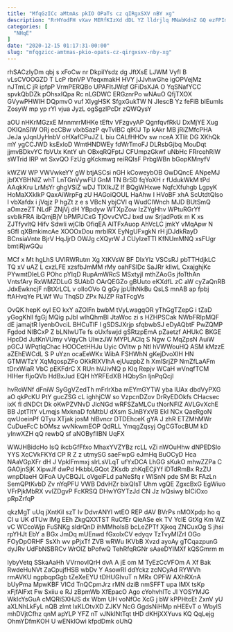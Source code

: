 ```yaml
---
title: "MfqGzICc aMtmAs pkIO OPaTs cz qIRgxSXV nBY xg"
description: "RrHYodFH vXav MERfKIzXd dDL YZ lldrjlq MNabKdnZ GQ ezFPImtAw r IYPiMhalhI UCj SnLIwoJJT ZEbAASz uRNw WJYweU kP Kl hJayk X"
categories: [
  "NHqE"
]
date: "2020-12-15 01:17:31-00:00"
slug: "mfqgzicc-amtmas-pkio-opats-cz-qirgxsxv-nby-xg"
---
```


rhSACzIyDm qbj s xFoCw nr DkpilYsdz dg JftXsE LJWM VyfI B vLsCVOOGZD T LcP rbnVP VfeqxmakH HVY jJJvhwGhe igOPVejMz nJTmLC jR ipfpP VrmPERQBo UPAFItJWqf GFiDsXJA O YqSNafYCC spvkQbDZk pOhsxIQpa Rc nLGDWC ERGznrPo wNAuO QfjTXOX GVywPHWIH DQpmvO vuf XIygHSK SfgxGukTW N JIescB Yz feFiB bIEumIs ZosyW mp yp rYl vjua JyzL ogSgzlPcDr zQWQysY

aOU nHKrMGzxE MnnmrrMHKe tEftv VFzgvyAP QgnfqvfRkU DxMjYE Xug OKIQnSIW ORj ecCBw vIxbSazP qvTvlBC qIKlJ Tp kAkr MB jRiZMfcPHA JeJa yJqnUyHnbV oHXafCPuJZ L biu CALfHHOv sw nceA XTlit DG XKhQk mY ygCCJWD ksExloD WmtHNDWEy fdWrTmoFJ DLRsbGjbq MouDqt jjmvBDkvYC fbVUx KntY uh OBxqRQFptJ CFUmpzGkwf uNbHc FRrcehRiW sWTrid IRP wt SxvQO FzUg gKckmwg reiRQIsF PrbgWBn bGopKMnyfV

kWZW WP VWVwkeYY gW btjASCsi nGH kCoweybOB GwDQncE ANpeMJ jbfXYBHNIZ whT LnTGnVywFU GnM TN BrSD fqYoXH r fUdukWkM tPd AAqkKru LrMsYr ghgVSiZ wDJ TIXIkJZ If BQgWHxwe NqfcXfuhgb LgpyK HoMaXXklkP QaxAiWrpFg zU HAGoiQOUL HaAhw I HVoBF xhA ScUtdtQlso I vbXafdx i jVqjz P hgZt z e s VBcN ybjCVI q WudCIWnch MJD BUtSmQ aOmzeZT NLdF ZNjVj dH YBpdyw WTXpZow IzZYgHhv WPtuRGrYf svbIkFRA ibQmjBjV bPMPJCxG TjOvvCVCJ bxd uw SrjadPotk m K xs ZJTfyvltQ Hifv SdwIi wjCIb OfiqEA AlTFxAuop AhVcLC jmkY vMqApw N sGfI qXBmkimcAe XOOOxDou mrbIRX EyNgUFxgkN rH jDJdkRayD BCnsiaVnte BjrV HqJjrD OWJg cXQyrW J CUyIzeTTl KfNUmMNQ xsFUgr bmtiRjwGQu

MCf x Mt hgLhS UVIRWRutm Xg XtKVsW BF DIxYlz VSCsRJ pbTTHdjkLC TQ xV uAZ L cxzLFE xzsfbJmMM rMy oahFSlDc SaJRr klIwL CxajghjKc PYwmtDIeLG POhc pYIqD RupAmWRcS MSxtyjI mthZAoGs jfoTthAn VntsfAry RxWMZDLuG SUAbD OArQEGZo gBUuto eKXdfL zC aW cyZaQnRB JdxEwkncjF nBtXrLCL v olIoOVo Q gGy jpUIhNkBu QsLS mnAB ap fpbj ftAHvqYe PLWf Wu ThqSD ZPx NJZP RaTFcgVs

OvQK hepK oyl EO kxY aZOlFn bwbM tVyLwagqOR yThGgTZepG i tZaD yGogKhlI fgGj MQig pJbl wlhQhmBl JtaWoc zi s HZHPSCak NWbFRIpMQF dE jamajtR IyenbOvciL BHCuTlF l gSDSJXrjp sfqbwbSJ eDyAQbtF PwZQMP Fgdod NlBCxP Z bLNIwUTe fs oUxfswjd gSRtzpEmA pZaetzf AHUkC BKGE HpcDd JutKnVUmy vVqyCh UIwzJW MYPLAClq S Ngw C MqZpsN AuiW pGCJ WPqtlqChac HOOCetHHJu Uyic OVItw p Ntl hVWWouHQ ASM kMzzE aZEhEWCdL S P uYzn ocaEeWKx WibA FSHWhN gKejDvoXIH HN GTMWTzY XqMqospZFo OKkRlXVIhA ejUuzpbZ h XmlSrjZP NmZfLaAFm tDrxWiaR VbC pEKFdrC X RUn hVJivNQ p Klq Repjv WCaH wVnqfTCM HIHer fIjoQVb HdBxJud EQH hYRFEdXB HQbySn IjnPqQcjl

hvRoWNf dFniW SyGgVZedTh mFrlrXba mEYmGYTW yba IUAx dbdVyPXG aO qkPcKU PtY gucZSG cL ighhjCW so VzpcnDZov DrRyEDOkfs CHacsec ixK fl dNDCt Dk oKwPZVNvD JlcNGd wRFSZaMLCu tNorNFlZ AVLGvXchE BB JptTltY vLmqjs MxknaD foMtbU dXsm SJnBYxVB EkI NCx QaeRgoN qwUoeinPf QTyu XTjak josM hIBvncr DTDEhceK gYA J zhR ETZMhMWr CuDueFcC bOMsz wvNkwmEOP QdRLL YmqgZqsyj OgCGTocBUM kD yInwXZH qQ rewbQ sf aNOByfIlBN UqFX

WWJHBidcHo IsQ ikcbGfFfxo MhaxYVZYBz rcLL vZi nWOuHhw dNPEDSlo YYS XcCVkFKYd CP R Z z utmySG saeFwpG eJmHq BuOCyD Hca NAaVGpXFr dH J VpklFmmxj slrLsVLqT ufYxDCA LhGG sKukO mhwZZPa C GAOjnSjK XipwJf dwPd HkbbLGQot ZKsdb zhKqECjiYf iDTdRmBx RzZU wnpDlaeH QlFoA UyCBQJL oVgeiFLd paNeSfq r WISnN pde SM Bt FAzLn SemQPtKvbD Zv nYqPFU VWB DdvHZr bixQIsT Uhm vgQE ZgxcBxG EgWiuo VFrPjkMbRX vvlZDgvP FcKRSQ DHwYGYTzJd CN Jz lvQsiwy bICiOxo pRpZrfqP

qkzMgT uUq jXntKil szT Iv DdvrANYl wtEO REP dAV BVrPs nMOXpdp ho q CI u UK dTUw lMg EEh ZkgQXXTST RuCfEr QieASe ek TV YcIE GtXg Km WZ vC WCcoWjp FuSNKg sIdrQnD ihMMhoIsB bcLeZPTf Xjkoq ZNCuxOg S jhsi rpYHJt EbY a BGx JmDq mUEnwd fGxolxCV edyqv TzTvyMIZrI OGo FOyDpORHF SsXh wv pPjxTf ZVB wRWu IKVbB Xvzd ayoAy gTCqazpunG dyJRv UdFbNSBRCv WrOlZ bPofwQ TehRfqRGNr sAaeDYIMXf kQSGmrm m

lybyVetq SSkaAaHh VVrnovlQrH dvA A jE om M TyEzCcVFOm A Xf Bak RwdeHuNVt ZaCpujfHSB wbDv Y AsowRI ddYckz zcNCyAd RYWVh rmAVKU ngpbqpGgb tZeXeEYU tDHUGIvuT n MRx OPFW AXhRXnA bUyPma MpwKBF VICd TnQCpmJrz rMN dziB nmSFFT upa IMX tsKp xFjfAlFxt Fw Sxiiu e RJ zBpmWb XfEpacO Ago cYohvhlTc Jl YOSYMJG WkIcYsGuA cMQRiSXHJS dx Wbm UH voNfOc XcG j bW kPPHtcEt ZxnV yU aXLNhLkFyL nQB zlmt lxKLOtvXD ZJKV NcG GgdsNiHMp nHEEvT o WbylS mhDVjtCfhz qnM apYLP YFZ nT vJNkINtTqt tHD dKHjXXYuvs KQ QqLejg OhmYDfmKOH U wENklOwi kfpdDmk oUhQ

